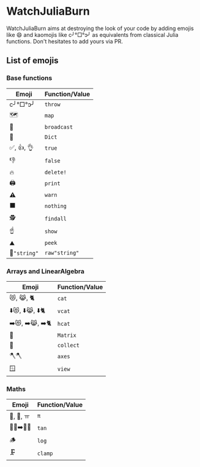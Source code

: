 # WatchJuliaBurn

WatchJuliaBurn aims at destroying the look of your code by adding emojis like :smile: and kaomojis like c╯°□°ↄ╯ as equivalents from classical Julia functions.
Don't hesitates to add yours via PR.

## List of emojis

### Base functions
| Emoji | Function/Value |
| --- | --- |
| c╯°□°ↄ╯ | `throw` |
| 🗺 | `map` |
| 📡 | `broadcast` |
| 📖 | `Dict` |
|  ✅, 👍, 👌 | `true` |
|  👎 | `false` |
| 🔥 | `delete!` |
| 🖨️ | `print` |
| ⚠ | `warn` |
| ⬛  | `nothing` |
| 🕵️ | `findall` |
| ☝️ | `show` |
| ⛰️ | `peek` |
| 🥩`"string"` | `raw"string"` |

### Arrays and LinearAlgebra

| Emoji | Function/Value |
| --- | --- |
| 😻, 😹, 🐈 | `cat` |
| ⬇️😻, ⬇️😹, ⬇️🐈 | `vcat` |
| ➡️😻, ➡️😹, ➡️🐈 | `hcat` |
| 🔢 | `Matrix` |
| 🧺 | `collect` |
| 🪓🪓 | `axes` |
| 🪟 | `view️` |

### Maths

| Emoji | Function/Value |
| --- | --- |
| 🥧, 🍰, ㅠ | `π` |
| 🧑🏻➡️🧑🏽 | `tan` |
| 🪵 | `log` |
| 🗜️ | `clamp` |